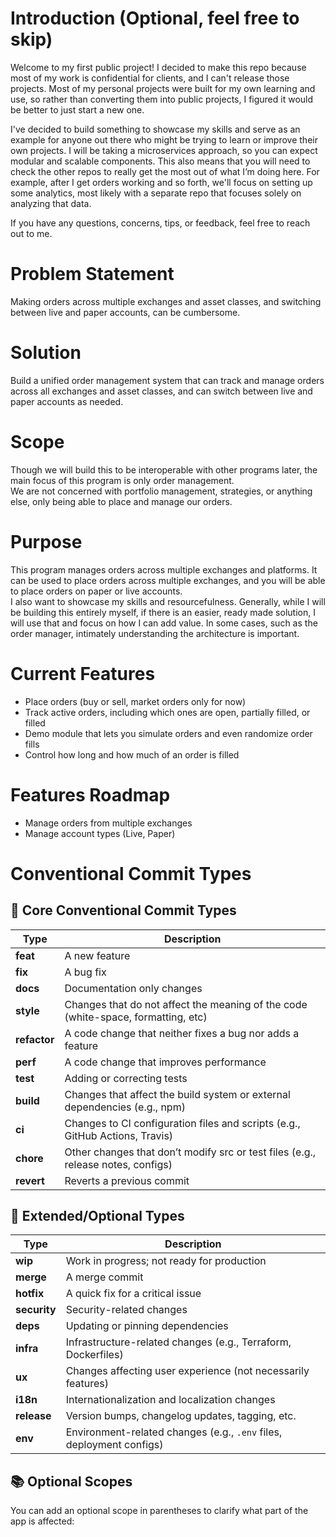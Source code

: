 # Introduction (Optional, feel free to skip)

Welcome to my first public project! I decided to make this repo because most of my work is confidential for clients, and I can't release those projects. Most of my personal projects were built for my own learning and use, so rather than converting them into public projects, I figured it would be better to just start a new one.

I've decided to build something to showcase my skills and serve as an example for anyone out there who might be trying to learn or improve their own projects. I will be taking a microservices approach, so you can expect modular and scalable components. This also means that you will need to check the other repos to really get the most out of what I’m doing here. For example, after I get orders working and so forth, we'll focus on setting up some analytics, most likely with a separate repo that focuses solely on analyzing that data.

If you have any questions, concerns, tips, or feedback, feel free to reach out to me.

# Problem Statement

Making orders across multiple exchanges and asset classes, and switching between live and paper accounts, can be cumbersome.

# Solution

Build a unified order management system that can track and manage orders across all exchanges and asset classes, and can switch between live and paper accounts as needed.

# Scope

Though we will build this to be interoperable with other programs later, the main focus of this program is only order management.  
We are not concerned with portfolio management, strategies, or anything else, only being able to place and manage our orders.

# Purpose

This program manages orders across multiple exchanges and platforms. It can be used to place orders across multiple exchanges, and you will be able to place orders on paper or live accounts.  
I also want to showcase my skills and resourcefulness. Generally, while I will be building this entirely myself, if there is an easier, ready made solution, I will use that and focus on how I can add value. In some cases, such as the order manager, intimately understanding the architecture is important.

# Current Features

* Place orders (buy or sell, market orders only for now)
* Track active orders, including which ones are open, partially filled, or filled
* Demo module that lets you simulate orders and even randomize order fills
* Control how long and how much of an order is filled

# Features Roadmap

* Manage orders from multiple exchanges
* Manage account types (Live, Paper)


# Conventional Commit Types

## 🔧 Core Conventional Commit Types

| Type       | Description                                                                       |
|------------|-----------------------------------------------------------------------------------|
| **feat**   | A new feature                                                                     |
| **fix**    | A bug fix                                                                         |
| **docs**   | Documentation only changes                                                        |
| **style**  | Changes that do not affect the meaning of the code (white-space, formatting, etc) |
| **refactor** | A code change that neither fixes a bug nor adds a feature                       |
| **perf**   | A code change that improves performance                                           |
| **test**   | Adding or correcting tests                                                        |
| **build**  | Changes that affect the build system or external dependencies (e.g., npm)         |
| **ci**     | Changes to CI configuration files and scripts (e.g., GitHub Actions, Travis)      |
| **chore**  | Other changes that don’t modify src or test files (e.g., release notes, configs)  |
| **revert** | Reverts a previous commit                                                         | 

## 🧪 Extended/Optional Types

| Type          | Description                                                         |
|---------------|---------------------------------------------------------------------|
| **wip**       | Work in progress; not ready for production                          |
| **merge**     | A merge commit                                                      |
| **hotfix**    | A quick fix for a critical issue                                    |
| **security**  | Security-related changes                                            |
| **deps**      | Updating or pinning dependencies                                    |
| **infra**     | Infrastructure-related changes (e.g., Terraform, Dockerfiles)       |
| **ux**        | Changes affecting user experience (not necessarily features)        |
| **i18n**      | Internationalization and localization changes                       |
| **release**   | Version bumps, changelog updates, tagging, etc.                     |
| **env**       | Environment-related changes (e.g., `.env` files, deployment configs)|

## 📚 Optional Scopes

You can add an optional scope in parentheses to clarify what part of the app is affected:





